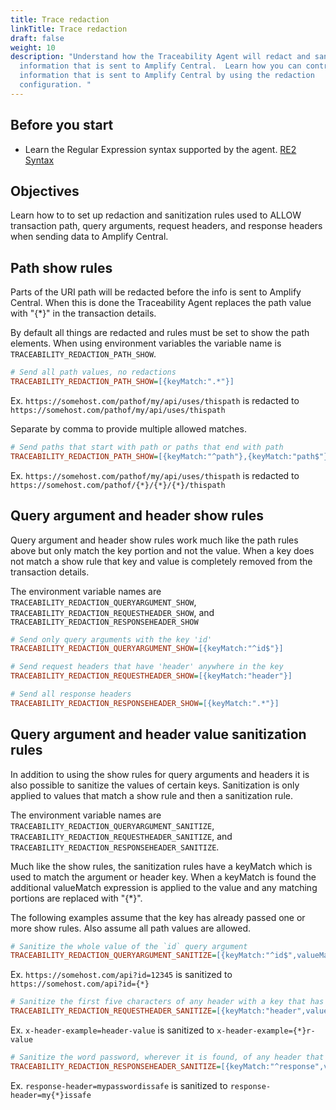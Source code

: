 ```yaml
---
title: Trace redaction
linkTitle: Trace redaction
draft: false
weight: 10
description: "Understand how the Traceability Agent will redact and sanitize
  information that is sent to Amplify Central.  Learn how you can control the
  information that is sent to Amplify Central by using the redaction
  configuration. "
---
```

## Before you start

* Learn the Regular Expression syntax supported by the agent. [RE2 Syntax](https://github.com/google/re2/wiki/Syntax)

## Objectives

Learn how to to set up redaction and sanitization rules used to ALLOW transaction path, query arguments, request headers, and response headers when sending data to Amplify Central.

## Path show rules

Parts of the URI path will be redacted before the info is sent to Amplify Central.  When this is done the Traceability Agent replaces the path value with "{*}" in the transaction details.

By default all things are redacted and rules must be set to show the path elements.  When using environment variables the variable name is `TRACEABILITY_REDACTION_PATH_SHOW`.

```ini
# Send all path values, no redactions
TRACEABILITY_REDACTION_PATH_SHOW=[{keyMatch:".*"}]
```

Ex. `https://somehost.com/pathof/my/api/uses/thispath` is redacted to `https://somehost.com/pathof/my/api/uses/thispath`

Separate by comma to provide multiple allowed matches.

```ini
# Send paths that start with path or paths that end with path
TRACEABILITY_REDACTION_PATH_SHOW=[{keyMatch:"^path"},{keyMatch:"path$"}]
```

Ex. `https://somehost.com/pathof/my/api/uses/thispath` is redacted to `https://somehost.com/pathof/{*}/{*}/{*}/thispath`

## Query argument and header show rules

Query argument and header show rules work much like the path rules above but only match the key portion and not the value.  When a key does not match a show rule that key and value is completely removed from the transaction details.

The environment variable names are `TRACEABILITY_REDACTION_QUERYARGUMENT_SHOW`, `TRACEABILITY_REDACTION_REQUESTHEADER_SHOW`, and `TRACEABILITY_REDACTION_RESPONSEHEADER_SHOW`

```ini
# Send only query arguments with the key 'id'
TRACEABILITY_REDACTION_QUERYARGUMENT_SHOW=[{keyMatch:"^id$"}]

# Send request headers that have 'header' anywhere in the key
TRACEABILITY_REDACTION_REQUESTHEADER_SHOW=[{keyMatch:"header"}]

# Send all response headers
TRACEABILITY_REDACTION_RESPONSEHEADER_SHOW=[{keyMatch:".*"}]
```

## Query argument and header value sanitization rules

In addition to using the show rules for query arguments and headers it is also possible to sanitize the values of certain keys.  Sanitization is only applied to values that match a show rule and then a sanitization rule.

The environment variable names are `TRACEABILITY_REDACTION_QUERYARGUMENT_SANITIZE`, `TRACEABILITY_REDACTION_REQUESTHEADER_SANITIZE`, and `TRACEABILITY_REDACTION_RESPONSEHEADER_SANITIZE`.

Much like the show rules, the sanitization rules have a keyMatch which is used to match the argument or header key.  When a keyMatch is found the additional valueMatch expression is applied to the value and any matching portions are replaced with "{*}".

The following examples assume that the key has already passed one or more show rules. Also assume all path values are allowed.

```ini
# Sanitize the whole value of the `id` query argument
TRACEABILITY_REDACTION_QUERYARGUMENT_SANITIZE=[{keyMatch:"^id$",valueMatch:".*"}]
```

Ex. `https://somehost.com/api?id=12345` is sanitized to `https://somehost.com/api?id={*}`

```ini
# Sanitize the first five characters of any header with a key that has 'header' in it
TRACEABILITY_REDACTION_REQUESTHEADER_SANITIZE=[{keyMatch:"header",valueMatch:"^.*{0,5}"}]
```

Ex. `x-header-example=header-value` is sanitized to `x-header-example={*}r-value`

```ini
# Sanitize the word password, wherever it is found, of any header that starts with 'response'
TRACEABILITY_REDACTION_RESPONSEHEADER_SANITIZE=[{keyMatch:"^response",valueMatch:"password"}]
```

Ex. `response-header=mypasswordissafe` is sanitized to `response-header=my{*}issafe`

